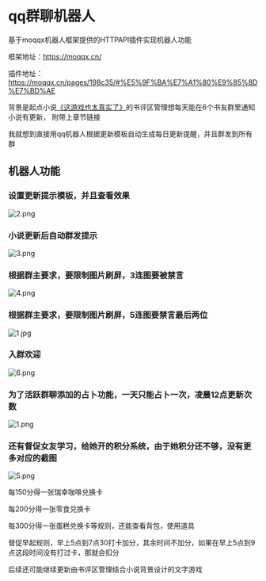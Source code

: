 # qq群聊机器人
基于moqqx机器人框架提供的HTTPAPI插件实现机器人功能

框架地址：https://moqqx.cn/

插件地址：https://moqqx.cn/pages/198c35/#%E5%9F%BA%E7%A1%80%E9%85%8D%E7%BD%AE

背景是起点小说[《这游戏也太真实了》](https://book.qidian.com/info/1029391348/)的书评区管理想每天能在6个书友群里通知小说有更新，
附带上章节链接

我就想到直接用qq机器人根据更新模板自动生成每日更新提醒，并且群发到所有群

## 机器人功能

### 设置更新提示模板，并且查看效果

![2.png](https://s2.loli.net/2022/07/23/GjnvxQDi5wYoZkt.png)

### 小说更新后自动群发提示

![3.png](https://s2.loli.net/2022/07/23/9ZqgGhNpdQ3jiUb.png)

### 根据群主要求，要限制图片刷屏，3连图要被禁言

![4.png](https://s2.loli.net/2022/07/23/PBt6JGsuabHyNAQ.png)

### 根据群主要求，要限制图片刷屏，5连图要禁言最后两位

![1.jpg](https://s2.loli.net/2022/07/23/QtxhvMP63jNg1pq.jpg)

### 入群欢迎

![6.png](https://s2.loli.net/2022/07/23/psjHQTP7RdNYOD2.png)

### 为了活跃群聊添加的占卜功能，一天只能占卜一次，凌晨12点更新次数

![1.png](https://s2.loli.net/2022/07/23/utMzSQ92FimCPT3.png)

### 还有督促女友学习，给她开的积分系统，由于她积分还不够，没有更多对应的截图

![5.png](https://s2.loli.net/2022/07/23/c2t5ATUOZoKHfQN.png)


每150分得一张瑞幸咖啡兑换卡

每200分得一张零食兑换卡

每300分得一张蛋糕兑换卡等规则，还能查看背包，使用道具

督促早起规则，早上5点到7点30打卡加分，其余时间不加分，如果在早上5点到9点这段时间没有打过卡，那就会扣分

后续还可能继续更新由书评区管理结合小说背景设计的文字游戏
